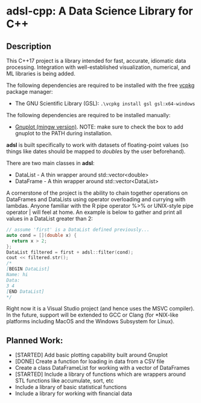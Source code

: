 # adsl-cpp: A Data Science Library for C++
## Description
This C++17 project is a library intended for fast, accurate, idiomatic data processing. Integration with well-established visualization, numerical, and ML libraries is being added.

The following dependencies are required to be installed with the free [vcpkg](https://vcpkg.io/en/getting-started.html) package manager:
* The GNU Scientific Library (GSL): `.\vcpkg install gsl gsl:x64-windows`

The following dependencies are required to be installed manually:
* [Gnuplot (mingw version)](https://sourceforge.net/projects/gnuplot/files/gnuplot/5.4.2/). NOTE: make sure to check the box to add gnuplot to the PATH during installation.

**adsl** is built specifically to work with datasets of floating-point values (so things like dates should be mapped to *double*s by the user beforehand).

There are two main classes in **adsl**:
* DataList - A thin wrapper around std::vector\<double\>
* DataFrame - A thin wrapper around std::vector\<DataList\>

A cornerstone of the project is the ability to chain together operations on DataFrames and DataLists using operator overloading and currying with lambdas. Anyone familiar with the R pipe operator %>% or UNIX-style pipe operator | will feel at home. An example is below to gather and print all values in a DataList greater than 2:
```c
// assume 'first' is a DataList defined previously...
auto cond = [](double x) {
  return x > 2;
};
DataList filtered = first + adsl::filter(cond);
cout << filtered.str();
/*
[BEGIN DataList]
Name: hi
Data:
3 4
[END DataList]
*/
```

Right now it is a Visual Studio project (and hence uses the MSVC compiler). In the future, support will be extended to GCC or Clang (for \*NIX-like platforms including MacOS and the Windows Subsystem for Linux).

## Planned Work:
* [STARTED] Add basic plotting capability built around Gnuplot
* [DONE] Create a function for loading in data from a CSV file
* Create a class DataFrameList for working with a vector of DataFrames
* [STARTED] Include a library of functions which are wrappers around STL functions like accumulate, sort, etc
* Include a library of basic statistical functions
* Include a library for working with financial data
